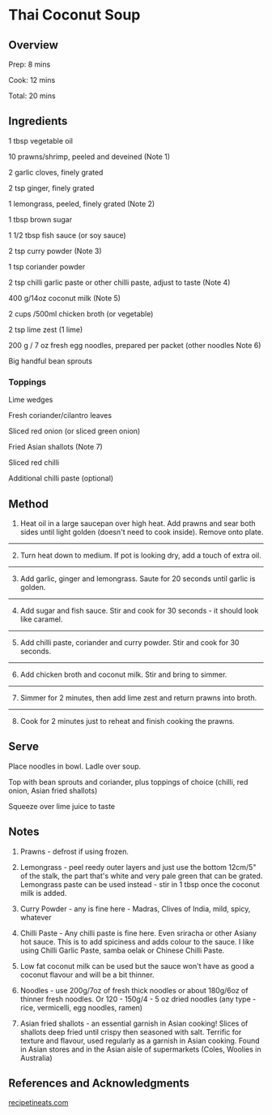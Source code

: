 # Thai Coconut Soup

## Overview

Prep: 8 mins

Cook: 12 mins

Total: 20 mins

## Ingredients

1 tbsp vegetable oil

10 prawns/shrimp, peeled and deveined (Note 1)

2 garlic cloves, finely grated

2 tsp ginger, finely grated

1 lemongrass, peeled, finely grated (Note 2)

1 tbsp brown sugar

1 1/2 tbsp fish sauce (or soy sauce)

2 tsp curry powder (Note 3)

1 tsp coriander powder

2 tsp chilli garlic paste or other chilli paste, adjust to taste (Note 4)

400 g/14oz coconut milk (Note 5)

2 cups /500ml chicken broth (or vegetable)

2 tsp lime zest (1 lime)

200 g / 7 oz fresh egg noodles, prepared per packet (other noodles Note 6)

Big handful bean sprouts


### Toppings

Lime wedges

Fresh coriander/cilantro leaves

Sliced red onion (or sliced green onion)

Fried Asian shallots (Note 7)

Sliced red chilli

Additional chilli paste (optional)

## Method

1. Heat oil in a large saucepan over high heat. Add prawns and sear both sides until light golden (doesn't need to cook inside). Remove onto plate.
---
2. Turn heat down to medium. If pot is looking dry, add a touch of extra oil.
---
3. Add garlic, ginger and lemongrass. Saute for 20 seconds until garlic is golden.
---
4. Add sugar and fish sauce. Stir and cook for 30 seconds - it should look like caramel.
---
5. Add chilli paste, coriander and curry powder. Stir and cook for 30 seconds.
---
6. Add chicken broth and coconut milk. Stir and bring to simmer.
---
7. Simmer for 2 minutes, then add lime zest and return prawns into broth.
---
8. Cook for 2 minutes just to reheat and finish cooking the prawns.

## Serve

Place noodles in bowl. Ladle over soup.

Top with bean sprouts and coriander, plus toppings of choice (chilli, red onion, Asian fried shallots)

Squeeze over lime juice to taste

## Notes

1. Prawns - defrost if using frozen.

2. Lemongrass - peel reedy outer layers and just use the bottom 12cm/5" of the stalk, the part that's white and very pale green that can be grated.
Lemongrass paste can be used instead - stir in 1 tbsp once the coconut milk is added.

3. Curry Powder - any is fine here - Madras, Clives of India, mild, spicy, whatever

4. Chilli Paste - Any chilli paste is fine here. Even sriracha or other Asiany hot sauce. This is to add spiciness and adds colour to the sauce. I like using Chilli Garlic Paste, samba oelak or Chinese Chilli Paste.

5. Low fat coconut milk can be used but the sauce won't have as good a coconut flavour and will be a bit thinner.

6. Noodles - use 200g/7oz of fresh thick noodles or about 180g/6oz of thinner fresh noodles. Or 120 - 150g/4 - 5 oz dried noodles (any type - rice, vermicelli, egg noodles, ramen)

7. Asian fried shallots - an essential garnish in Asian cooking! Slices of shallots deep fried until crispy then seasoned with salt. Terrific for texture and flavour, used regularly as a garnish in Asian cooking. Found in Asian stores and in the Asian aisle of supermarkets (Coles, Woolies in Australia)

## References and Acknowledgments

[recipetineats.com](https://www.recipetineats.com/easy-thai-coconut-soup-with-shrimp-prawns/#wprm-recipe-container-32035)
